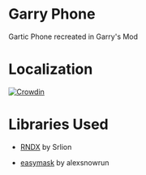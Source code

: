 # Garry Phone
 
Gartic Phone recreated in Garry's Mod

# Localization
[![Crowdin](https://badges.crowdin.net/garry-phone/localized.svg)](https://crowdin.com/project/garry-phone)

# Libraries Used
* [RNDX](https://github.com/Srlion/RNDX) by Srlion

* [easymask](https://github.com/alexsnowrun/easymask) by alexsnowrun

